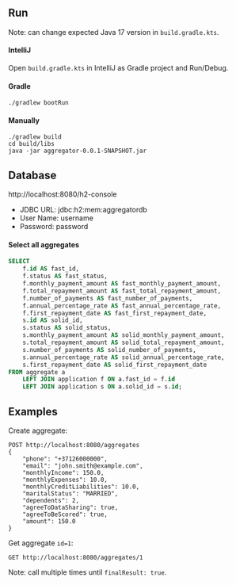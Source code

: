 ## Run

Note: can change expected Java 17 version in `build.gradle.kts`.

#### IntelliJ

Open `build.gradle.kts` in IntelliJ as Gradle project and Run/Debug.

#### Gradle

```shell
./gradlew bootRun
```

#### Manually

```shell
./gradlew build
cd build/libs
java -jar aggregator-0.0.1-SNAPSHOT.jar
```

## Database

http://localhost:8080/h2-console

* JDBC URL: jdbc:h2:mem:aggregatordb
* User Name: username
* Password: password

#### Select all aggregates

```sql
SELECT
	f.id AS fast_id,
	f.status AS fast_status,
	f.monthly_payment_amount AS fast_monthly_payment_amount,
	f.total_repayment_amount AS fast_total_repayment_amount,
	f.number_of_payments AS fast_number_of_payments,
	f.annual_percentage_rate AS fast_annual_percentage_rate,
	f.first_repayment_date AS fast_first_repayment_date,
	s.id AS solid_id,
	s.status AS solid_status,
	s.monthly_payment_amount AS solid_monthly_payment_amount,
	s.total_repayment_amount AS solid_total_repayment_amount,
	s.number_of_payments AS solid_number_of_payments,
	s.annual_percentage_rate AS solid_annual_percentage_rate,
	s.first_repayment_date AS solid_first_repayment_date
FROM aggregate a
	LEFT JOIN application f ON a.fast_id = f.id
	LEFT JOIN application s ON a.solid_id = s.id;
```

## Examples

Create aggregate:
```
POST http://localhost:8080/aggregates
{
	"phone": "+37126000000",
	"email": "john.smith@example.com",
	"monthlyIncome": 150.0,
	"monthlyExpenses": 10.0,
	"monthlyCreditLiabilities": 10.0,
	"maritalStatus": "MARRIED",
	"dependents": 2,
	"agreeToDataSharing": true,
	"agreeToBeScored": true,
	"amount": 150.0
}
```

Get aggregate `id=1`:
```
GET http://localhost:8080/aggregates/1
```
Note: call multiple times until `finalResult: true`.